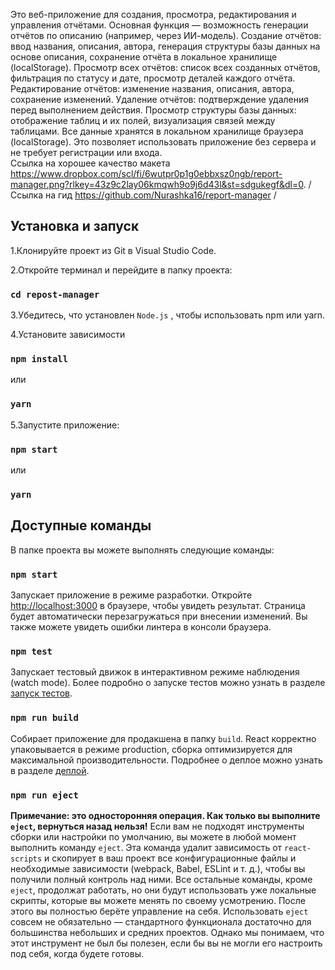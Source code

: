 Это веб-приложение для создания, просмотра, редактирования и управления отчётами. Основная функция — возможность генерации отчётов по описанию (например, через ИИ-модель). Создание отчётов: ввод названия, описания, автора, генерация структуры базы данных на основе описания, сохранение отчёта в локальное хранилище (localStorage). Просмотр всех отчётов: список всех созданных отчётов, фильтрация по статусу и дате, просмотр деталей каждого отчёта. Редактирование отчётов: изменение названия, описания, автора, сохранение изменений. Удаление отчётов: подтверждение удаления перед выполнением действия. Просмотр структуры базы данных: отображение таблиц и их полей, визуализация связей между таблицами. Все данные хранятся в локальном хранилище браузера (localStorage). Это позволяет использовать приложение без сервера и не требует регистрации или входа.  
Ссылка на хорошее качество макета https://www.dropbox.com/scl/fi/6wutpr0p1g0ebbxsz0ngb/report-manager.png?rlkey=43z9c2lay06kmqwh9o9j6d43l&st=sdgukegf&dl=0. /
Ссылка на гид   https://github.com/Nurashka16/report-manager /

## Установка и запуск
1.Клонируйте проект из Git в Visual Studio Code.

2.Откройте терминал и перейдите в папку проекта:
### `cd repost-manager`

3.Убедитесь, что установлен `Node.js` , чтобы использовать npm или yarn.

4.Установите зависимости
### `npm install` 
или
### `yarn`

5.Запустите приложение:
### `npm start`
или
### `yarn`


## Доступные команды
В папке проекта вы можете выполнять следующие команды:
### `npm start`
Запускает приложение в режиме разработки.
Откройте [http://localhost:3000](http://localhost:3000) в браузере, чтобы увидеть результат.
Страница будет автоматически перезагружаться при внесении изменений.
Вы также можете увидеть ошибки линтера в консоли браузера.

### `npm test`
Запускает тестовый движок в интерактивном режиме наблюдения (watch mode).
Более подробно о запуске тестов можно узнать в разделе [запуск тестов](https://facebook.github.io/create-react-app/docs/running-tests   ).

### `npm run build`
Собирает приложение для продакшена в папку `build`. 
React корректно упаковывается в режиме production, сборка оптимизируется для максимальной производительности.
Подробнее о деплое можно узнать в разделе [деплой](https://facebook.github.io/create-react-app/docs/deployment     ).

### `npm run eject`
**Примечание: это односторонняя операция. Как только вы выполните `eject`, вернуться назад нельзя!**
Если вам не подходят инструменты сборки или настройки по умолчанию, вы можете в любой момент выполнить команду `eject`.
Эта команда удалит зависимость от `react-scripts` и скопирует в ваш проект все конфигурационные файлы и необходимые зависимости (webpack, Babel, ESLint и т. д.), чтобы вы получили полный контроль над ними.
Все остальные команды, кроме `eject`, продолжат работать, но они будут использовать уже локальные скрипты, которые вы можете менять по своему усмотрению. После этого вы полностью берёте управление на себя.
Использовать `eject` совсем не обязательно — стандартного функционала достаточно для большинства небольших и средних проектов. Однако мы понимаем, что этот инструмент не был бы полезен, если бы вы не могли его настроить под себя, когда будете готовы.